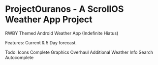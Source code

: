 # ProjectOuranos - A ScrollOS Weather App Project
RWBY Themed Android Weather App (Indefinite Hiatus)

Features: 
Current & 5 Day forecast.

Todo:
Icons
Complete Graphics Overhaul
Additional Weather Info
Search Autocomplete
